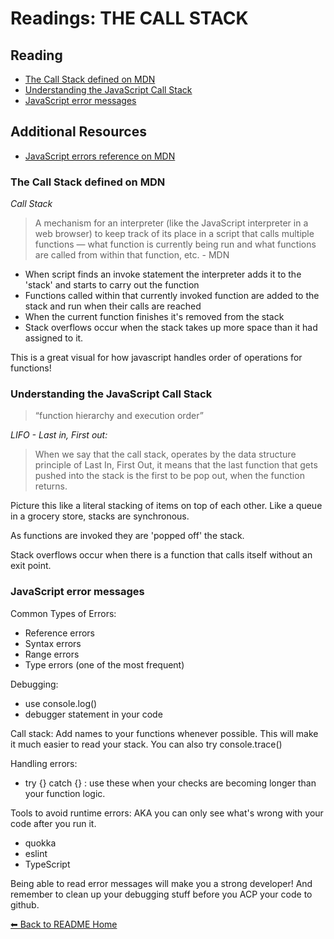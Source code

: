# Readings: THE CALL STACK

## Reading

* [The Call Stack defined on MDN](https://developer.mozilla.org/en-US/docs/Glossary/Call_stack)
* [Understanding the JavaScript Call Stack](https://www.freecodecamp.org/news/understanding-the-javascript-call-stack-861e41ae61d4/)
* [JavaScript error messages](https://codeburst.io/javascript-error-messages-debugging-d23f84f0ae7c)

## Additional Resources

* [JavaScript errors reference on MDN](https://developer.mozilla.org/en-US/docs/Web/JavaScript/Reference/Errors)

### The Call Stack defined on MDN

*Call Stack* 
> A mechanism for an interpreter (like the JavaScript interpreter in a web browser) to keep track of its place in a script that calls multiple functions — what function is currently being run and what functions are called from within that function, etc. - MDN

* When script finds an invoke statement the interpreter adds it to the 'stack' and starts to carry out the function
* Functions called within that currently invoked function are added to the stack and run when their calls are reached
* When the current function finishes it's removed from the stack
* Stack overflows occur when the stack takes up more space than it had assigned to it. 

This is a great visual for how javascript handles order of operations for functions! 

### Understanding the JavaScript Call Stack

>“function hierarchy and execution order”

*LIFO - Last in, First out:*
>When we say that the call stack, operates by the data structure principle of Last In, First Out, it means that the last function that gets pushed into the stack is the first to be pop out, when the function returns.

Picture this like a literal stacking of items on top of each other. Like a queue in a grocery store, stacks are synchronous. 

As functions are invoked they are 'popped off' the stack. 

Stack overflows occur when there is a function that calls itself without an exit point. 

### JavaScript error messages

Common Types of Errors:
* Reference errors
* Syntax errors
* Range errors
* Type errors (one of the most frequent)

Debugging: 
* use console.log()
* debugger statement in your code

Call stack: Add names to your functions whenever possible. This will make it much easier to read your stack. You can also try console.trace()

Handling errors: 
* try {} catch {} : use these when your checks are becoming longer than your function logic. 

Tools to avoid runtime errors: 
AKA you can only see what's wrong with your code after you run it. 
* quokka
* eslint
* TypeScript

Being able to read error messages will make you a strong developer! And remember to clean up your debugging stuff before you ACP your code to github. 

[⬅ Back to README Home](README.md)
